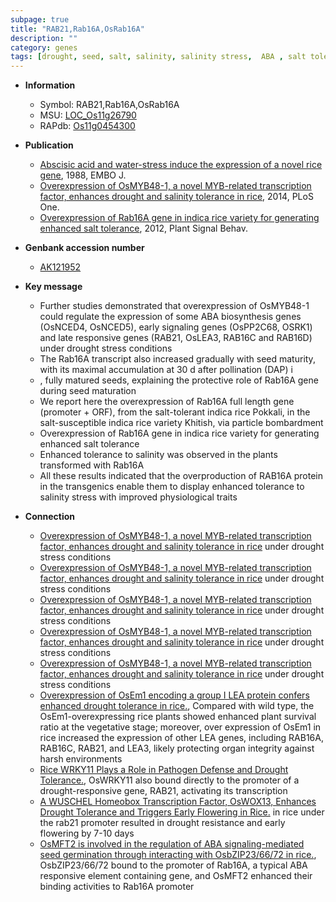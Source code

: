 ```yaml
---
subpage: true
title: "RAB21,Rab16A,OsRab16A"
description: ""
category: genes
tags: [drought, seed, salt, salinity, salinity stress,  ABA , salt tolerance]
---
```


* **Information**  
    + Symbol: RAB21,Rab16A,OsRab16A  
    + MSU: [LOC_Os11g26790](http://rice.plantbiology.msu.edu/cgi-bin/ORF_infopage.cgi?orf=LOC_Os11g26790)  
    + RAPdb: [Os11g0454300](http://rapdb.dna.affrc.go.jp/viewer/gbrowse_details/irgsp1?name=Os11g0454300)  

* **Publication**  
    + [Abscisic acid and water-stress induce the expression of a novel rice gene](http://www.ncbi.nlm.nih.gov/pubmed?term=Abscisic+acid+and+water-stress+induce+the+expression+of+a+novel+rice+gene%5BTitle%5D), 1988, EMBO J.
    + [Overexpression of OsMYB48-1, a novel MYB-related transcription factor, enhances drought and salinity tolerance in rice](http://www.ncbi.nlm.nih.gov/pubmed?term=Overexpression+of+OsMYB48-1,+a+novel+MYB-related+transcription+factor,+enhances+drought+and+salinity+tolerance+in+rice%5BTitle%5D), 2014, PLoS One.
    + [Overexpression of Rab16A gene in indica rice variety for generating enhanced salt tolerance](http://www.ncbi.nlm.nih.gov/pubmed?term=Overexpression+of+Rab16A+gene+in+indica+rice+variety+for+generating+enhanced+salt+tolerance%5BTitle%5D), 2012, Plant Signal Behav.

* **Genbank accession number**  
    + [AK121952](http://www.ncbi.nlm.nih.gov/nuccore/AK121952)

* **Key message**  
    + Further studies demonstrated that overexpression of OsMYB48-1 could regulate the expression of some ABA biosynthesis genes (OsNCED4, OsNCED5), early signaling genes (OsPP2C68, OSRK1) and late responsive genes (RAB21, OsLEA3, RAB16C and RAB16D) under drought stress conditions
    + The Rab16A transcript also increased gradually with seed maturity, with its maximal accumulation at 30 d after pollination (DAP) i
    + , fully matured seeds, explaining the protective role of Rab16A gene during seed maturation
    + We report here the overexpression of Rab16A full length gene (promoter + ORF), from the salt-tolerant indica rice Pokkali, in the salt-susceptible indica rice variety Khitish, via particle bombardment
    + Overexpression of Rab16A gene in indica rice variety for generating enhanced salt tolerance
    + Enhanced tolerance to salinity was observed in the plants transformed with Rab16A
    + All these results indicated that the overproduction of RAB16A protein in the transgenics enable them to display enhanced tolerance to salinity stress with improved physiological traits

* **Connection**  
    + [Overexpression of OsMYB48-1, a novel MYB-related transcription factor, enhances drought and salinity tolerance in rice](RAB21,+OsLEA3,+RAB16C+and+RAB16D) under drought stress conditions
    + [Overexpression of OsMYB48-1, a novel MYB-related transcription factor, enhances drought and salinity tolerance in rice](RAB21,+OsLEA3,+RAB16C+and+RAB16D) under drought stress conditions
    + [Overexpression of OsMYB48-1, a novel MYB-related transcription factor, enhances drought and salinity tolerance in rice](RAB21,+OsLEA3,+RAB16C+and+RAB16D) under drought stress conditions
    + [Overexpression of OsMYB48-1, a novel MYB-related transcription factor, enhances drought and salinity tolerance in rice](RAB21,+OsLEA3,+RAB16C+and+RAB16D) under drought stress conditions
    + [Overexpression of OsMYB48-1, a novel MYB-related transcription factor, enhances drought and salinity tolerance in rice](RAB21,+OsLEA3,+RAB16C+and+RAB16D) under drought stress conditions
    + [Overexpression of OsEm1 encoding a group I LEA protein confers enhanced drought tolerance in rice.](http://www.ncbi.nlm.nih.gov/pubmed?term=Overexpression+of+OsEm1+encoding+a+group+I+LEA+protein+confers+enhanced+drought+tolerance+in+rice.%5BTitle%5D), Compared with wild type, the OsEm1-overexpressing rice plants showed enhanced plant survival ratio at the vegetative stage; moreover, over expression of OsEm1 in rice increased the expression of other LEA genes, including RAB16A, RAB16C, RAB21, and LEA3, likely protecting organ integrity against harsh environments
    + [Rice WRKY11 Plays a Role in Pathogen Defense and Drought Tolerance.](http://www.ncbi.nlm.nih.gov/pubmed?term=Rice+WRKY11+Plays+a+Role+in+Pathogen+Defense+and+Drought+Tolerance.%5BTitle%5D),  OsWRKY11 also bound directly to the promoter of a drought-responsive gene, RAB21, activating its transcription
    + [A WUSCHEL Homeobox Transcription Factor, OsWOX13, Enhances Drought Tolerance and Triggers Early Flowering in Rice.](OsWOX13-ov) in rice under the rab21 promoter resulted in drought resistance and early flowering by 7-10 days
    + [OsMFT2 is involved in the regulation of ABA signaling-mediated seed germination through interacting with OsbZIP23/66/72 in rice.](http://www.ncbi.nlm.nih.gov/pubmed?term=OsMFT2+is+involved+in+the+regulation+of+ABA+signaling-mediated+seed+germination+through+interacting+with+OsbZIP23/66/72+in+rice.%5BTitle%5D),  OsbZIP23/66/72 bound to the promoter of Rab16A, a typical ABA responsive element containing gene, and OsMFT2 enhanced their binding activities to Rab16A promoter



